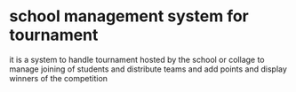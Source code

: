 # school management system for tournament

it is a system to handle tournament hosted by the school or collage to manage joining of students and distribute teams and add points and display winners of the competition
